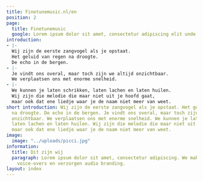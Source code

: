 ```yaml
---
title: Finetunemusic.nl/en
position: 2
page:
  title: Finetunemusic
  google: Lorem ipsum dolor sit amet, consectetur adipiscing elit unde omnis.
introduction:
- |-
  Wij zijn de eerste zangvogel als je opstaat.
  Het geluid van regen na droogte.
  De echo in de bergen.
- |-
  Je vindt ons overal, maar toch zijn we altijd onzichtbaar.
  We verplaatsen ons met enorme snelheid.
- |-
  We kunnen je laten schrikken, laten lachen en laten huilen.
  Wij zijn die melodie die maar niet uit je hoofd gaat,
  maar ook dat ene liedje waar je de naam niet meer van weet.
short introduction: Wij zijn de eerste zangvogel als je opstaat. Het geluid van regen
  na droogte. De echo in de bergen. Je vindt ons overal, maar toch zijn we altijd
  onzichtbaar. We verplaatsen ons met enorme snelheid. We kunnen je laten schrikken,
  laten lachen en laten huilen. Wij zijn die melodie die maar niet uit je hoofd gaat,
  maar ook dat ene liedje waar je de naam niet meer van weet.
image:
  image: "../uploads/picci.jpg"
information:
  title: Dit zijn wij
  paragraph: Lorem ipsum dolor sit amet, consectetur adipiscing. We maken muziek,
    voice-overs en verzorgen audio branding.
layout: index
---
```



